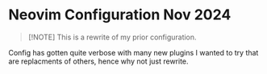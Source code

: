# Neovim Configuration Nov 2024

> [!NOTE] This is a rewrite of my prior configuration.

Config has gotten quite verbose with many new plugins I wanted to try that are replacments of others, hence why not just rewrite.
